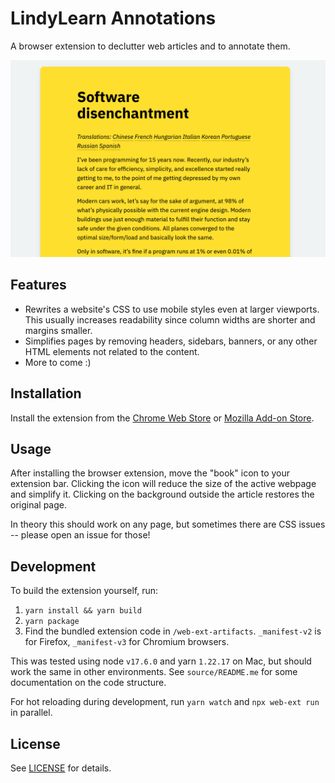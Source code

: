 # LindyLearn Annotations

A browser extension to declutter web articles and to annotate them.

![Alt Text](./media/screenshot1.png)

## Features

-   Rewrites a website's CSS to use mobile styles even at larger viewports. This usually increases readability since column widths are shorter and margins smaller.
-   Simplifies pages by removing headers, sidebars, banners, or any other HTML elements not related to the content.
-   More to come :)

<!-- -   Take notes and highlight ideas on articles right in your browser, then synchronize them to your notes app. Uses your existing [hypothes.is](https://web.hypothes.is) account to save annotations.
-   One click for everything: simply selecting text creates a highlight, editing a note updates it, there's a switch to make annotations public or private.
-   The annotation sidebar stays open, so you always see all your in-progress notes while reading.
-   In addition to public web annotations, the extension also shows inline quote comments parsed from Hacker News. -->

## Installation

Install the extension from the [Chrome Web Store](https://chrome.google.com/webstore/detail/lindylearn-annotations/ibckhpijbdmdobhhhodkceffdngnglpk) or [Mozilla Add-on Store](https://addons.mozilla.org/en-GB/firefox/addon/lindylearn/).

## Usage

After installing the browser extension, move the "book" icon to your extension bar. Clicking the icon will reduce the size of the active webpage and simplify it. Clicking on the background outside the article restores the original page.

In theory this should work on any page, but sometimes there are CSS issues -- please open an issue for those!

<!-- The extension sidebar shows public web annotations and quote comments from Hacker News. If you link your [hypothes.is](https://web.hypothes.is) account it also shows your private annotations and highlights. On many older articles there will be graph of social references to that link over time.

If you're logged in and the annotations sidebar is open, selecting any text on the webpage will create a private highlight. Optionally you can add a note or tags separated by `", "`. All edits are automatically synchronized with your hypothes.is account. If you want to talk about one of your notes, make it public by toggling the switch on that annotation. -->

## Development

To build the extension yourself, run:

1. `yarn install && yarn build`
2. `yarn package`
3. Find the bundled extension code in `/web-ext-artifacts`. `_manifest-v2` is for Firefox, `_manifest-v3` for Chromium browsers.

This was tested using node `v17.6.0` and yarn `1.22.17` on Mac, but should work the same in other environments. See `source/README.me` for some documentation on the code structure.

For hot reloading during development, run `yarn watch` and `npx web-ext run` in parallel.

## License

<!-- This project is a simplified rewrite of the official Hypothes.is browser extension. It uses a few code pieces of it, particularly the "annotator" component to anchor text on webpages.  -->

See [LICENSE](https://github.com/lindylearn/annotations/blob/main/LICENCE) for details.
